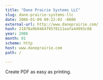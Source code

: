 ```yaml
---
title: "Dane Prairie Systems LLC"
slug: dane-prairie-systems-llc
date: 2006-01-09 09:22:03 -0600
external-url: http://www.daneprairie.com/
hash: 21878a9b0464f9578111eafa44993c08
year: 2006
month: 01
scheme: http
host: www.daneprairie.com
path: /

---
```


Create PDF as easy as printing.
